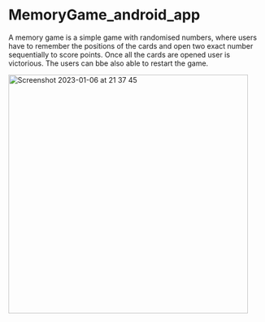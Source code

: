 # MemoryGame_android_app
A memory game is a simple game with randomised numbers, where users have to remember the positions of the cards and open two exact number 
sequentially to score points. 
Once all the cards are opened user is victorious.
The users can bbe also able to restart the game.

<img width="471" alt="Screenshot 2023-01-06 at 21 37 45" src="https://user-images.githubusercontent.com/113612068/211087530-43c73a31-5297-4037-a319-09857aef3e50.png">
